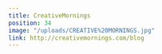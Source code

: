 ```yaml
---
title: CreativeMornings
position: 34
image: "/uploads/CREATIVE%20MORNINGS.jpg"
link: http://creativemornings.com/blog
---
```


